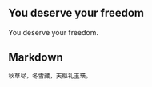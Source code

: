 ## You deserve your freedom

You deserve your freedom.


## Markdown

 ```markdown
秋草尽，冬雪藏，天枢礼玉璜。
 ```

